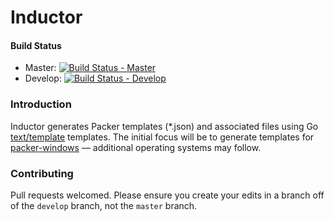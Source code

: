 Inductor
========

#### Build Status

* Master: [![Build Status - Master](https://travis-ci.org/joefitzgerald/inductor.png?branch=master)](https://travis-ci.org/joefitzgerald/inductor)
* Develop: [![Build Status - Develop](https://travis-ci.org/joefitzgerald/inductor.png?branch=develop)](https://travis-ci.org/joefitzgerald/inductor)

### Introduction

Inductor generates Packer templates (*.json) and associated files using Go [text/template](http://golang.org/pkg/text/template/) templates. The initial focus will be to generate templates for [packer-windows](https://github.com/joefitzgerald/packer-windows) — additional operating systems may follow.

### Contributing

Pull requests welcomed. Please ensure you create your edits in a branch off of the `develop` branch, not the `master` branch.